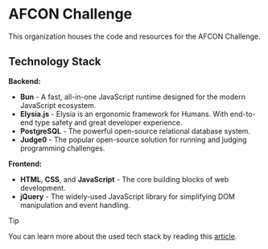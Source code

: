 # AFCON Challenge

This organization houses the code and resources for the AFCON Challenge.

## Technology Stack

**Backend:**

* **Bun** - A fast, all-in-one JavaScript runtime designed for the modern JavaScript ecosystem.
* **Elysia.js** - Elysia is an ergonomic framework for Humans. With end-to-end type safety and great developer experience.
* **PostgreSQL** - The powerful open-source relational database system.
* **Judge0** - The popular open-source solution for running and judging programming challenges.

**Frontend:**

* **HTML**, **CSS**, and **JavaScript** - The core building blocks of web development.
* **jQuery** - The widely-used JavaScript library for simplifying DOM manipulation and event handling.

> [!TIP]
> You can learn more about the used tech stack by reading this [article](https://blog.kerolloz.dev/afcon-challenge-under-the-hood).
